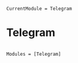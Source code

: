 ```@meta
CurrentModule = Telegram
```

# Telegram

```@index
```

```@autodocs
Modules = [Telegram]
```
